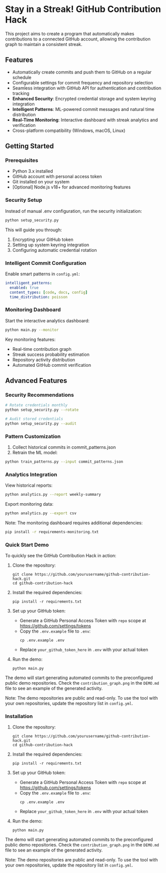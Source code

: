 # Stay in a Streak! GitHub Contribution Hack

This project aims to create a program that automatically makes contributions to a connected GitHub account, allowing the contribution graph to maintain a consistent streak.

## Features

- Automatically create commits and push them to GitHub on a regular schedule
- Configurable settings for commit frequency and repository selection
- Seamless integration with GitHub API for authentication and contribution tracking
- **Enhanced Security**: Encrypted credential storage and system keyring integration
- **Intelligent Patterns**: ML-powered commit messages and natural time distribution
- **Real-Time Monitoring**: Interactive dashboard with streak analytics and verification
- Cross-platform compatibility (Windows, macOS, Linux)

## Getting Started

### Prerequisites

- Python 3.x installed
- GitHub account with personal access token
- Git installed on your system
- [Optional] Node.js v18+ for advanced monitoring features

### Security Setup

Instead of manual .env configuration, run the security initialization:
```bash
python setup_security.py
```
This will guide you through:
1. Encrypting your GitHub token
2. Setting up system keyring integration
3. Configuring automatic credential rotation

### Intelligent Commit Configuration

Enable smart patterns in `config.yml`:
```yaml
intelligent_patterns:
  enabled: true
  content_types: [code, docs, config]
  time_distribution: poisson
```

### Monitoring Dashboard

Start the interactive analytics dashboard:
```bash
python main.py --monitor
```

Key monitoring features:
- Real-time contribution graph
- Streak success probability estimation
- Repository activity distribution
- Automated GitHub commit verification

## Advanced Features

### Security Recommendations
```bash
# Rotate credentials monthly
python setup_security.py --rotate

# Audit stored credentials
python setup_security.py --audit
```

### Pattern Customization
1. Collect historical commits in commit_patterns.json
2. Retrain the ML model:
```bash
python train_patterns.py --input commit_patterns.json
```

### Analytics Integration
View historical reports:
```bash
python analytics.py --report weekly-summary
```

Export monitoring data:
```bash
python analytics.py --export csv
```

Note: The monitoring dashboard requires additional dependencies:
```bash
pip install -r requirements-monitoring.txt
```

### Quick Start Demo

To quickly see the GitHub Contribution Hack in action:

1. Clone the repository:
   ```
   git clone https://github.com/yourusername/github-contribution-hack.git
   cd github-contribution-hack  
   ```

2. Install the required dependencies:
   ```
   pip install -r requirements.txt
   ```

3. Set up your GitHub token:
   - Generate a GitHub Personal Access Token with `repo` scope at https://github.com/settings/tokens
   - Copy the `.env.example` file to `.env`:
     ```
     cp .env.example .env
     ```
   - Replace `your_github_token_here` in `.env` with your actual token

4. Run the demo:
   ```
   python main.py
   ```

The demo will start generating automated commits to the preconfigured public demo repositories. Check the `contribution_graph.png` in the `DEMO.md` file to see an example of the generated activity.

Note: The demo repositories are public and read-only. To use the tool with your own repositories, update the repository list in `config.yml`.

### Installation

1. Clone the repository:
   ```
   git clone https://github.com/yourusername/github-contribution-hack.git
   cd github-contribution-hack  
   ```

2. Install the required dependencies:
   ```
   pip install -r requirements.txt
   ```

3. Set up your GitHub token:
   - Generate a GitHub Personal Access Token with `repo` scope at https://github.com/settings/tokens
   - Copy the `.env.example` file to `.env`:
     ```
     cp .env.example .env
     ```
   - Replace `your_github_token_here` in `.env` with your actual token

4. Run the demo:
   ```
   python main.py
   ```

The demo will start generating automated commits to the preconfigured public demo repositories. Check the `contribution_graph.png` in the `DEMO.md` file to see an example of the generated activity.

Note: The demo repositories are public and read-only. To use the tool with your own repositories, update the repository list in `config.yml`.
